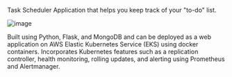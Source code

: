 
Task Scheduler Application that helps you keep track of your "to-do" list.

![image](https://github.com/kevinshi-git/task-scheduler/assets/76260759/511b203f-9575-4e81-b52b-c37b07254294)

Built using Python, Flask, and MongoDB and can be deployed as a web application on AWS Elastic Kubernetes Service (EKS) using docker containers.
Incorporates Kubernetes features such as a replication controller, health monitoring, rolling updates, and alerting using Prometheus and Alertmanager.


